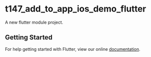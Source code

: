 # t147_add_to_app_ios_demo_flutter

A new flutter module project.

## Getting Started

For help getting started with Flutter, view our online
[documentation](https://flutter.dev/).
